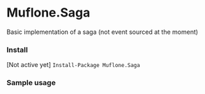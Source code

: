 # Muflone.Saga
Basic implementation of a saga (not event sourced at the moment)
 
### Install ###
[Not active yet] `Install-Package Muflone.Saga`

### Sample usage ###

